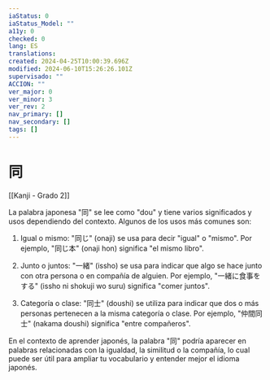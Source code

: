 ```yaml
---
iaStatus: 0
iaStatus_Model: ""
a11y: 0
checked: 0
lang: ES
translations: 
created: 2024-04-25T10:00:39.696Z
modified: 2024-06-10T15:26:26.101Z
supervisado: ""
ACCION: ""
ver_major: 0
ver_minor: 3
ver_rev: 2
nav_primary: []
nav_secondary: []
tags: []
---
```

# 同

[[Kanji - Grado 2]]

La palabra japonesa "同" se lee como "dou" y tiene varios significados y usos dependiendo del contexto. Algunos de los usos más comunes son:

1. Igual o mismo: "同じ" (onaji) se usa para decir "igual" o "mismo". Por ejemplo, "同じ本" (onaji hon) significa "el mismo libro".

2. Junto o juntos: "一緒" (issho) se usa para indicar que algo se hace junto con otra persona o en compañía de alguien. Por ejemplo, "一緒に食事をする" (issho ni shokuji wo suru) significa "comer juntos".

3. Categoría o clase: "同士" (doushi) se utiliza para indicar que dos o más personas pertenecen a la misma categoría o clase. Por ejemplo, "仲間同士" (nakama doushi) significa "entre compañeros".

En el contexto de aprender japonés, la palabra "同" podría aparecer en palabras relacionadas con la igualdad, la similitud o la compañía, lo cual puede ser útil para ampliar tu vocabulario y entender mejor el idioma japonés.
